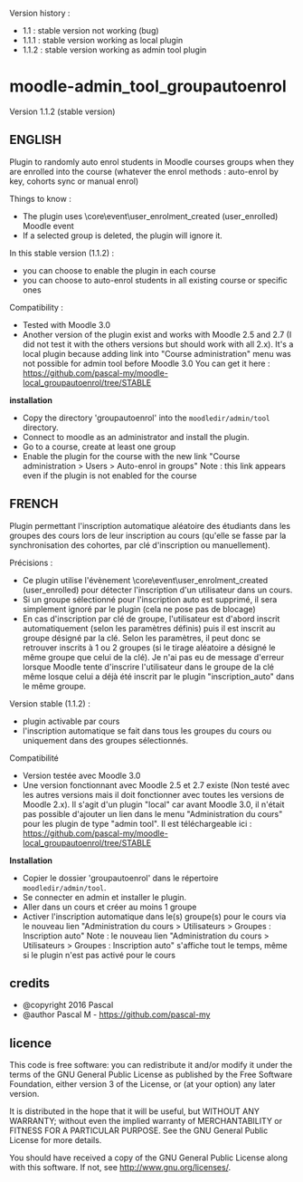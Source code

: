 Version history :
- 1.1 : stable version not working (bug)
- 1.1.1 : stable version working as local plugin
- 1.1.2 : stable version working as admin tool plugin


moodle-admin_tool_groupautoenrol
===========================
Version 1.1.2 (stable version)

 
ENGLISH
-------
Plugin to randomly auto enrol students in Moodle courses groups when they are enrolled into the course (whatever the enrol methods : auto-enrol by key, cohorts sync or manual enrol)

Things to know :
- The plugin uses \core\event\user_enrolment_created (user_enrolled) Moodle event
- If a selected group is deleted, the plugin will ignore it.

In this stable version (1.1.2) :
- you can choose to enable the plugin in each course
- you can choose to auto-enrol students in all existing course or specific ones

Compatibility :
- Tested with Moodle 3.0
- Another version of the plugin exist and works with Moodle 2.5 and 2.7 (I did not test it with the others versions but should work with all 2.x).
It's a local plugin because adding link into "Course administration" menu was not possible for admin tool before Moodle 3.0
You can get it here : https://github.com/pascal-my/moodle-local_groupautoenrol/tree/STABLE


**installation**
* Copy the directory 'groupautoenrol' into the `moodledir/admin/tool` directory.
* Connect to moodle as an administrator and install the plugin.
* Go to a course, create at least one group
* Enable the plugin for the course with the new link "Course administration > Users > Auto-enrol in groups"
Note : this link appears even if the plugin is not enabled for the course


FRENCH
------
Plugin permettant l'inscription automatique aléatoire des étudiants dans les groupes des cours lors de leur inscription au cours (qu'elle se fasse par la synchronisation des cohortes, par clé d'inscription ou manuellement).

Précisions :
- Ce plugin utilise l'évènement \core\event\user_enrolment_created (user_enrolled) pour détecter l'inscription d'un utilisateur dans un cours.
- Si un groupe sélectionné pour l'inscription auto est supprimé, il sera simplement ignoré par le plugin (cela ne pose pas de blocage)
- En cas d'inscription par clé de groupe, l'utilisateur est d'abord inscrit automatiquement (selon les paramètres définis) puis il est inscrit au groupe désigné par la clé.
Selon les paramètres, il peut donc se retrouver inscrits à 1 ou 2 groupes (si le tirage aléatoire a désigné le même groupe que celui de la clé). Je n'ai pas eu de message d'erreur lorsque Moodle tente d'inscrire l'utilisateur dans le groupe de la clé même losque celui a déjà été inscrit par le plugin "inscription_auto" dans le même groupe.

Version stable (1.1.2) :
- plugin activable par cours
- l'inscription automatique se fait dans tous les groupes du cours ou uniquement dans des groupes sélectionnés.

Compatibilité
- Version testée avec Moodle 3.0
- Une version fonctionnant avec Moodle 2.5 et 2.7 existe (Non testé avec les autres versions mais il doit fonctionner avec toutes les versions de Moodle 2.x).
Il s'agit d'un plugin "local" car avant Moodle 3.0, il n'était pas possible d'ajouter un lien dans le menu "Administration du cours" pour les plugin de type "admin tool".
Il est téléchargeable ici : https://github.com/pascal-my/moodle-local_groupautoenrol/tree/STABLE


**Installation**
* Copier le dossier 'groupautoenrol' dans le répertoire `moodledir/admin/tool`.
* Se connecter en admin et installer le plugin.
* Aller dans un cours et créer au moins 1 groupe
* Activer l'inscription automatique dans le(s) groupe(s) pour le cours via le nouveau lien "Administration du cours > Utilisateurs > Groupes : Inscription auto"
Note : le nouveau lien "Administration du cours > Utilisateurs > Groupes : Inscription auto" s'affiche tout le temps, même si le plugin n'est pas activé pour le cours


credits
-------
* @copyright  2016 Pascal
* @author     Pascal M - https://github.com/pascal-my


licence
-------
This code is free software: you can redistribute it and/or modify
it under the terms of the GNU General Public License as published by
the Free Software Foundation, either version 3 of the License, or
(at your option) any later version.
 
It is distributed in the hope that it will be useful,
but WITHOUT ANY WARRANTY; without even the implied warranty of
MERCHANTABILITY or FITNESS FOR A PARTICULAR PURPOSE.  See the
GNU General Public License for more details.
 
You should have received a copy of the GNU General Public License
along with this software. If not, see http://www.gnu.org/licenses/.

